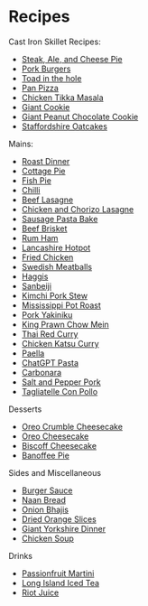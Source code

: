 # Recipes

Cast Iron Skillet Recipes:

- [Steak, Ale, and Cheese Pie](mains/steak_ale_cheese_pie.md)
- [Pork Burgers](mains/pork_burgers.md)
- [Toad in the hole](mains/toad_in_the_hole.md)
- [Pan Pizza](mains/pan_pizza.md)
- [Chicken Tikka Masala](mains/chicken_tikka_masala.md)
- [Giant Cookie](desserts/giant_cookie.md)
- [Giant Peanut Chocolate Cookie](desserts/giant_peanut_chocolate_cookie.md)
- [Staffordshire Oatcakes](mains/staffordshire_oatcakes.md)

Mains:

- [Roast Dinner](mains/roast_dinner.md)
- [Cottage Pie](mains/cottage_pie.md)
- [Fish Pie](mains/fish_pie.md)
- [Chilli](mains/chilli.md)
- [Beef Lasagne](mains/beef_lasagne.md)
- [Chicken and Chorizo Lasagne](mains/chicken_chorizo_lasagne.md)
- [Sausage Pasta Bake](mains/sausage_pasta_bake.md)
- [Beef Brisket](mains/beef_brisket.md)
- [Rum Ham](mains/rum_ham.md)
- [Lancashire Hotpot](mains/lancashire_hotpot.md)
- [Fried Chicken](mains/fried_chicken.md)
- [Swedish Meatballs](mains/swedish_meatballs.md)
- [Haggis](mains/haggis.md)
- [Sanbeiji](mains/sanbeiji.md)
- [Kimchi Pork Stew](mains/kimchi_pork_stew.md)
- [Mississippi Pot Roast](mains/mississippi_pot_roast.md)
- [Pork Yakiniku](mains/yakiniku.md)
- [King Prawn Chow Mein](mains/king_prawn_chow_mein.md)
- [Thai Red Curry](mains/thai_red_curry.md)
- [Chicken Katsu Curry](mains/chicken_katsu_curry.md)
- [Paella](mains/paella.md)
- [ChatGPT Pasta](mains/chat_gpt_pasta.md)
- [Carbonara](mains/carbonara.md)
- [Salt and Pepper Pork](mains/salt_pepper_pork.md)
- [Tagliatelle Con Pollo](mains/tagliatelle_con_pollo.md)

Desserts

- [Oreo Crumble Cheesecake](desserts/oreo_crumble_cheesecake.md)
- [Oreo Cheesecake](desserts/oreo_cheesecake.md)
- [Biscoff Cheesecake](desserts/biscoff_cheesecake.md)
- [Banoffee Pie](desserts/banoffee_pie.md)

Sides and Miscellaneous

- [Burger Sauce](sides/burger_sauce.md)
- [Naan Bread](sides/naan_bread.md)
- [Onion Bhajis](sides/onion_bhajis.md)
- [Dried Orange Slices](sides/dried_orange_slices.md)
- [Giant Yorkshire Dinner](sides/giant_yorkshire.md)
- [Chicken Soup](sides/chicken_soup.md)

Drinks

- [Passionfruit Martini](drinks/passionfruit_martini.md)
- [Long Island Iced Tea](drinks/long_island.md)
- [Riot Juice](drinks/riot_juice.md)
